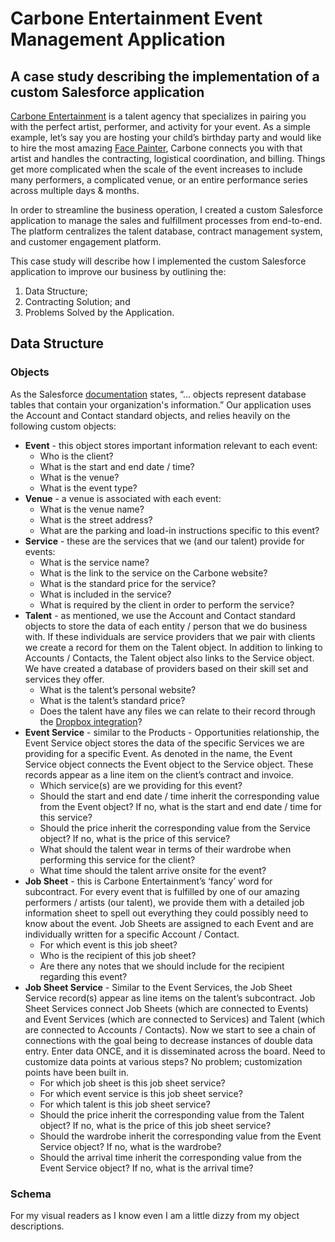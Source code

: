# Carbone Entertainment Event Management Application

## A case study describing the implementation of a custom Salesforce application

[Carbone Entertainment](https://carboneentertainment.com/) is a talent agency that specializes in pairing you with the perfect artist, performer, and activity for your event. As a simple example, let’s say you are hosting your child’s birthday party and would like to hire the most amazing [Face Painter](https://carboneentertainment.com/service/face-painters/), Carbone connects you with that artist and handles the contracting, logistical coordination, and billing. Things get more complicated when the scale of the event increases to include many performers, a complicated venue, or an entire performance series across multiple days & months.

In order to streamline the business operation, I created a custom Salesforce application to manage the sales and fulfillment processes from end-to-end. The platform centralizes the talent database, contract management system, and customer engagement platform.

This case study will describe how I implemented the custom Salesforce application to improve our business by outlining the:

1. Data Structure;
2. Contracting Solution; and
3. Problems Solved by the Application.

## Data Structure

### Objects

As the Salesforce [documentation](https://developer.salesforce.com/docs/atlas.en-us.object_reference.meta/object_reference/sforce_api_objects_concepts.htm) states, “... objects represent database tables that contain your organization's information.” Our application uses the Account and Contact standard objects, and relies heavily on the following custom objects:

*   **Event** - this object stores important information relevant to each event:
    *   Who is the client?
    *   What is the start and end date / time?
    *   What is the venue?
    *   What is the event type?
*   **Venue** - a venue is associated with each event:
    *   What is the venue name?
    *   What is the street address?
    *   What are the parking and load-in instructions specific to this event?
*   **Service** - these are the services that we (and our talent) provide for events:
    *   What is the service name?
    *   What is the link to the service on the Carbone website?
    *   What is the standard price for the service?
    *   What is included in the service?
    *   What is required by the client in order to perform the service?
*   **Talent** - as mentioned, we use the Account and Contact standard objects to store the data of each entity / person that we do business with. If these individuals are service providers that we pair with clients we create a record for them on the Talent object. In addition to linking to Accounts / Contacts, the Talent object also links to the Service object. We have created a database of providers based on their skill set and services they offer.
    *   What is the talent’s personal website?
    *   What is the talent’s standard price?
    *   Does the talent have any files we can relate to their record through the [Dropbox integration](https://appexchange.salesforce.com/appxListingDetail?listingId=a0N30000000prqLEAQ)?
*   **Event Service** - similar to the Products - Opportunities relationship, the Event Service object stores the data of the specific Services we are providing for a specific Event. As denoted in the name, the Event Service object connects the Event object to the Service object. These records appear as a line item on the client’s contract and invoice.
    *   Which service(s) are we providing for this event?
    *   Should the start and end date / time inherit the corresponding value from the Event object? If no, what is the start and end date / time for this service?
    *   Should the price inherit the corresponding value from the Service object? If no, what is the price of this service?
    *   What should the talent wear in terms of their wardrobe when performing this service for the client?
    *   What time should the talent arrive onsite for the event?
*   **Job Sheet** - this is Carbone Entertainment’s ‘fancy’ word for subcontract. For every event that is fulfilled by one of our amazing performers / artists (our talent), we provide them with a detailed job information sheet to spell out everything they could possibly need to know about the event. Job Sheets are assigned to each Event and are individually written for a specific Account / Contact.
    *   For which event is this job sheet?
    *   Who is the recipient of this job sheet?
    *   Are there any notes that we should include for the recipient regarding this event?
*   **Job Sheet Service** - Similar to the Event Services, the Job Sheet Service record(s) appear as line items on the talent’s subcontract. Job Sheet Services connect Job Sheets (which are connected to Events) and Event Services (which are connected to Services) and Talent (which are connected to Accounts / Contacts). Now we start to see a chain of connections with the goal being to decrease instances of double data entry. Enter data ONCE, and it is disseminated across the board. Need to customize data points at various steps? No problem; customization points have been built in.
    *   For which job sheet is this job sheet service?
    *   For which event service is this job sheet service?
    *   For which talent is this job sheet service?
    *   Should the price inherit the corresponding value from the Talent object? If no, what is the price of this job sheet service?
    *   Should the wardrobe inherit the corresponding value from the Event Service object? If no, what is the wardrobe?
    *   Should the arrival time inherit the corresponding value from the Event Service object? If no, what is the arrival time?

### Schema

For my visual readers as I know even I am a little dizzy from my object descriptions.

